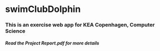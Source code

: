 # swimClubDolphin

<h3>This is an exercise web app for KEA Copenhagen, Computer Science</h3> 

<h5>Read the Project Report.pdf for more details</h5>
